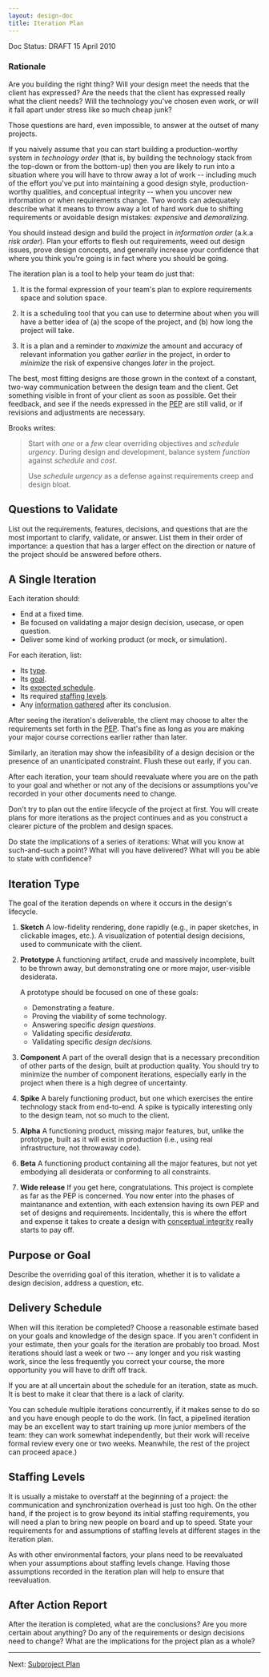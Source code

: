 ```yaml
---
layout: design-doc
title: Iteration Plan
---
```


<div id="doc-status">Doc Status: DRAFT 15 April 2010</div>


### Rationale

Are you building the right thing? Will your design meet the needs that the
client has expressed? Are the needs that the client has expressed really what
the client needs? Will the technology you've chosen even work, or will it fall
apart under stress like so much cheap junk?

Those questions are hard, even impossible, to answer at the outset of many
projects.

If you naively assume that you can start building a production-worthy system in
*technology order* (that is, by building the technology stack from the top-down
or from the bottom-up) then you are likely to run into a situation where you
will have to throw away a lot of work -- including much of the effort you've put
into maintaining a good design style, production-worthy qualities, and
conceptual integrity -- when you uncover new information or when requirements
change. Two words can adequately describe what it means to throw away a lot of
hard work due to shifting requirements or avoidable design mistakes: *expensive*
and *demoralizing*.

You should instead design and build the project in *information order* (a.k.a
*risk order*). Plan your efforts to flesh out requirements, weed out design
issues, prove design concepts, and generally increase your confidence that where
you think you're going is in fact where you should be going.

The iteration plan is a tool to help your team do just that:

1. It is the formal expression of your team's plan to explore requirements space
   and solution space.

2. It is a scheduling tool that you can use to determine about when you will
   have a better idea of (a) the scope of the project, and (b) how long the
   project will take.

3. It is a plan and a reminder to *maximize* the amount and accuracy of relevant
   information you gather *earlier* in the project, in order to *minimize* the
   risk of expensive changes *later* in the project.

The best, most fitting designs are those grown in the context of a constant,
two-way communication between the design team and the client. Get something
visible in front of your client as soon as possible. Get their feedback, and see
if the needs expressed in the [PEP][1] are still valid, or if revisions and
adjustments are necessary.

Brooks writes:

> Start with *one* or a *few* clear overriding objectives and *schedule
> urgency*. During design and development, balance system *function* against
> *schedule* and *cost*.
>
> Use *schedule urgency* as a defense against requirements creep and design
> bloat.


Questions to Validate
----------------------------------------------------------------------

List out the requirements, features, decisions, and questions that are the most
important to clarify, validate, or answer.  List them in their order of
importance: a question that has a larger effect on the direction or nature of
the project should be answered before others.


A Single Iteration
----------------------------------------------------------------------

Each iteration should:

- End at a fixed time.
- Be focused on validating a major design decision, usecase, or open question.
- Deliver some kind of working product (or mock, or simulation).

For each iteration, list:

- Its [type](#iteration-type).
- Its [goal](#purpose-or-goal).
- Its [expected schedule](#delivery-schedule).
- Its required [staffing levels](#staffing-levels).
- Any [information gathered](#after-action-report) after its conclusion.

After seeing the iteration's deliverable, the client may choose to alter the
requirements set forth in the [PEP][1].  That's fine as long as you are making
your major course corrections earlier rather than later.

Similarly, an iteration may show the infeasibility of a design decision or the
presence of an unanticipated constraint. Flush these out early, if you can.

After each iteration, your team should reevaluate where you are on the path to
your goal and whether or not any of the decisions or assumptions you've recorded
in your other documents need to change.

Don't try to plan out the entire lifecycle of the project at first. You will
create plans for more iterations as the project continues and as you construct a
clearer picture of the problem and design spaces.

Do state the implications of a series of iterations: What will you know at
such-and-such a point? What will you have delivered? What will you be able to
state with confidence?


Iteration Type
----------------------------------------------------------------------

The goal of the iteration depends on where it occurs in the design's lifecycle.

1. **Sketch** A low-fidelity rendering, done rapidly (e.g., in paper sketches,
   in clickable images, etc.). A visualization of potential design decisions,
   used to communicate with the client.

2. **Prototype** A functioning artifact, crude and massively incomplete, built
   to be thrown away, but demonstrating one or more major, user-visible
   desiderata.

    A prototype should be focused on one of these goals:

    - Demonstrating a feature.
    - Proving the viability of some technology.
    - Answering specific *design questions*.
    - Validating specific *desiderata*.
    - Validating specific *design decisions*.

3. **Component** A part of the overall design that is a necessary precondition
   of other parts of the design, built at production quality. You should try to
   minimize the number of component iterations, especially early in the project
   when there is a high degree of uncertainty.

4. **Spike** A barely functioning product, but one which exercises the entire
   technology stack from end-to-end. A spike is typically interesting only to
   the design team, not so much to the client.

5. **Alpha** A functioning product, missing major features, but, unlike the
   prototype, built as it will exist in production (i.e., using real
   infrastructure, not throwaway code).

6. **Beta** A functioning product containing all the major features, but not
   yet embodying all desiderata or conforming to all constraints.

7. **Wide release** If you get here, congratulations. This project is complete
   as far as the PEP is concerned. You now enter into the phases of maintanance
   and extention, with each extension having its own PEP and set of designs and
   requirements. Incidentally, this is where the effort and expense it takes to
   create a design with [conceptual integrity][2] really starts to pay off.


Purpose or Goal
----------------------------------------------------------------------

Describe the overriding goal of this iteration, whether it is to validate a
design decision, address a question, etc.


Delivery Schedule
----------------------------------------------------------------------

When will this iteration be completed? Choose a reasonable estimate based on
your goals and knowledge of the design space. If you aren't confident in your
estimate, then your goals for the iteration are probably too broad. Most
iterations should last a week or two -- any longer and you risk wasting work,
since the less frequently you correct your course, the more opportunity you will
have to drift off track.

If you are at all uncertain about the schedule for an iteration, state as
much. It is best to make it clear that there is a lack of clarity.

You can schedule multiple iterations concurrently, if it makes sense to do so
and you have enough people to do the work. (In fact, a pipelined iteration may
be an excellent way to start training up more junior members of the team: they
can work somewhat independently, but their work will receive formal review every
one or two weeks. Meanwhile, the rest of the project can proceed apace.)


Staffing Levels
----------------------------------------------------------------------

It is usually a mistake to overstaff at the beginning of a project: the
communication and synchronization overhead is just too high. On the other hand,
if the project is to grow beyond its initial staffing requirements, you will
need a plan to bring new people on board and up to speed.  State your
requirements for and assumptions of staffing levels at different stages in the
iteration plan.

As with other environmental factors, your plans need to be reevaluated when your
assumptions about staffing levels change. Having those assumptions recorded in
the iteration plan will help to ensure that reevaluation.


After Action Report
----------------------------------------------------------------------

After the iteration is completed, what are the conclusions? Are you more
certain about anything? Do any of the requirements or design decisions need to
change? What are the implications for the project plan as a whole?


----------------------------------------------------------------------
Next: [Subproject Plan](subproject-plan.html)

[1]: http://nerdflation.github.com/design/pep.html
[2]: http://nerdflation.github.com/design/2010/04/06/design-of-design.html

